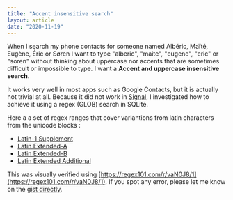 ```yaml
---
title: "Accent insensitive search"
layout: article
date: "2020-11-19"
---
```


When I search my phone contacts for someone named Albéric, Maïté, Eugène, Éric or Søren I want to type "alberic", "maite", "eugene", "eric" or "soren" without thinking about uppercase nor accents that are sometimes difficult or impossible to type. I want a **Accent and uppercase insensitive search**.

It works very well in most apps such as Google Contacts, but it is actually not trivial at all. Because it did not work in [Signal](https://www.signal.org), I investigated how to achieve it using a regex (GLOB) search in SQLite.

Here a a set of regex ranges that cover variantions from latin characters from the unicode blocks :
* [Latin-1 Supplement](https://en.wikipedia.org/wiki/Latin-1_Supplement_(Unicode_block))
* [Latin Extended-A](https://en.wikipedia.org/wiki/Latin_Extended-A)
* [Latin Extended-B](https://en.wikipedia.org/wiki/Latin_Extended-B)
* [Latin Extended Additional](https://en.wikipedia.org/wiki/Latin_Extended_Additional)

<script src="https://gist.github.com/Karalix/a23db78a64b33f3995957cf9dd196ccb.js"></script>

This was visually verified using [https://regex101.com/r/vaN0J8/1](https://regex101.com/r/vaN0J8/1). 
If you spot any error, please let me know on the [gist directly](https://gist.github.com/Karalix/a23db78a64b33f3995957cf9dd196ccb).